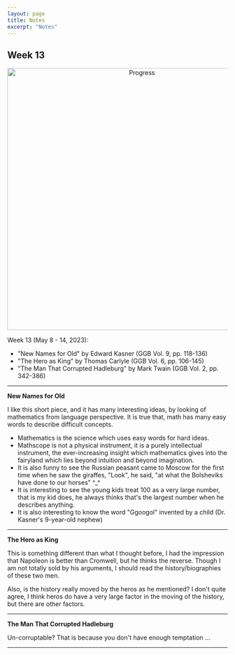 ```yaml
---
layout: page
title: Notes
excerpt: "Notes"
---
```


## Week 13

<center><img src="https://github.com/qingkaikong/qingkaikong.github.io/raw/main/images/GGB_img/progress_week_13.jpg" alt="Progress" style="width: 600px;"/></center>

Week 13 (May 8 - 14, 2023):

* "New Names for Old" by Edward Kasner (GGB  Vol. 9, pp. 118-136)   
* "The Hero as King" by Thomas Carlyle (GGB  Vol. 6, pp. 106-145)     
* "The Man That Corrupted Hadleburg" by Mark Twain (GGB  Vol. 2, pp. 342-386)  


---

**New Names for Old**

I like this short piece, and it has many interesting ideas, by looking of mathematics from language perspective. It is true that, math has many easy words to describe difficult concepts. 

* Mathematics is the science which uses easy words for hard ideas. 
* Mathscope is not a physical instrument, it is a purely intellectual instrument, the ever-increasing insight which mathematics gives into the fairyland which lies beyond intuition and beyond imagination. 
* It is also funny to see the Russian peasant came to Moscow for the first time when he saw the giraffes, "Look", he said, "at what the Bolsheviks have done to our horses" ^_^
* It is interesting to see the young kids treat 100 as a very large number, that is my kid does, he always thinks that's the largest number when he describes anything. 
* It is also interesting to know the word "Ggoogol" invented by a child (Dr. Kasner's 9-year-old nephew)
 

---

**The Hero as King**

This is something different than what I thought before, I had the impression that Napoleon is better than Cromwell, but he thinks the reverse. Though I am not totally sold by his arguments, I should read the history/biographies of these two men. 

Also, is the history really moved by the heros as he mentioned? I don't quite agree, I think heros do have a very large factor in the moving of the history, but there are other factors. 


---

**The Man That Corrupted Hadleburg** 

Un-corruptable? That is because you don't have enough temptation ... 

---

